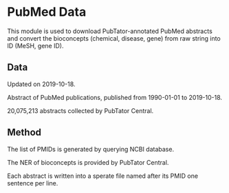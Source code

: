 # PubMed Data

This module is used to download PubTator-annotated PubMed abstracts and convert the bioconcepts (chemical, disease, gene) from raw string into ID (MeSH, gene ID).


## Data

Updated on 2019-10-18.

Abstract of PubMed publications, published from 1990-01-01 to 2019-10-18.

20,075,213 abstracts collected by PubTator Central.


## Method

The list of PMIDs is generated by querying NCBI database.

The NER of bioconcepts is provided by PubTator Central.

Each abstract is written into a sperate file named after its PMID one sentence per line.

